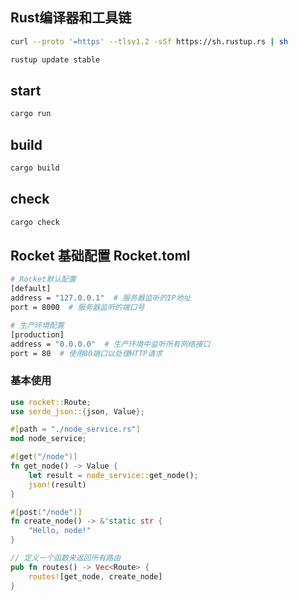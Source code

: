 ## Rust编译器和工具链

```bash
curl --proto '=https' --tlsv1.2 -sSf https://sh.rustup.rs | sh

```

```bash
rustup update stable
```

## start

```bash
cargo run
```

## build

```bash
cargo build
```

## check

```bash
cargo check
```

## Rocket 基础配置 Rocket.toml

```bash
# Rocket默认配置
[default]
address = "127.0.0.1"  # 服务器监听的IP地址
port = 8000  # 服务器监听的端口号

# 生产环境配置
[production]
address = "0.0.0.0"  # 生产环境中监听所有网络接口
port = 80  # 使用80端口以处理HTTP请求
```

### 基本使用

```rust
use rocket::Route;
use serde_json::{json, Value};

#[path = "./node_service.rs"]
mod node_service;

#[get("/node")]
fn get_node() -> Value {
    let result = node_service::get_node();
    json!(result)
}

#[post("/node")]
fn create_node() -> &'static str {
    "Hello, node!"
}

// 定义一个函数来返回所有路由
pub fn routes() -> Vec<Route> {
    routes![get_node, create_node]
}

```
